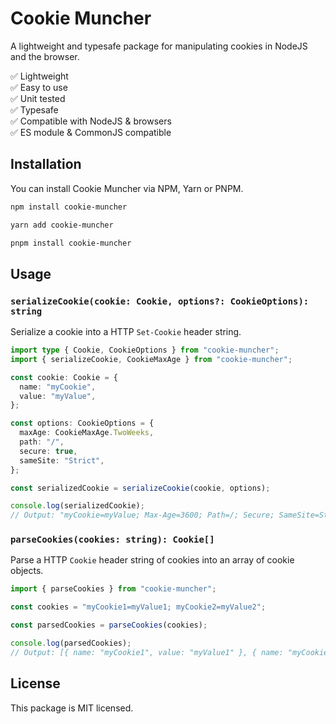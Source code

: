 # Cookie Muncher
A lightweight and typesafe package for manipulating cookies in NodeJS and the browser.

✅ Lightweight  
✅ Easy to use  
✅ Unit tested  
✅ Typesafe  
✅ Compatible with NodeJS & browsers  
✅ ES module & CommonJS compatible  

## Installation
You can install Cookie Muncher via NPM, Yarn or PNPM.

```sh
npm install cookie-muncher
```

```sh
yarn add cookie-muncher
```

```sh
pnpm install cookie-muncher
```

## Usage
### `serializeCookie(cookie: Cookie, options?: CookieOptions): string`
Serialize a cookie into a HTTP `Set-Cookie` header string.

```ts
import type { Cookie, CookieOptions } from "cookie-muncher";
import { serializeCookie, CookieMaxAge } from "cookie-muncher";

const cookie: Cookie = {
  name: "myCookie",
  value: "myValue",
};

const options: CookieOptions = {
  maxAge: CookieMaxAge.TwoWeeks,
  path: "/",
  secure: true,
  sameSite: "Strict",
};

const serializedCookie = serializeCookie(cookie, options);

console.log(serializedCookie);
// Output: "myCookie=myValue; Max-Age=3600; Path=/; Secure; SameSite=Strict"
```

### `parseCookies(cookies: string): Cookie[]`
Parse a HTTP `Cookie` header string of cookies into an array of cookie objects.

```ts
import { parseCookies } from "cookie-muncher";

const cookies = "myCookie1=myValue1; myCookie2=myValue2";

const parsedCookies = parseCookies(cookies);

console.log(parsedCookies); 
// Output: [{ name: "myCookie1", value: "myValue1" }, { name: "myCookie2", value: "myValue2" }]
```

## License
This package is MIT licensed.